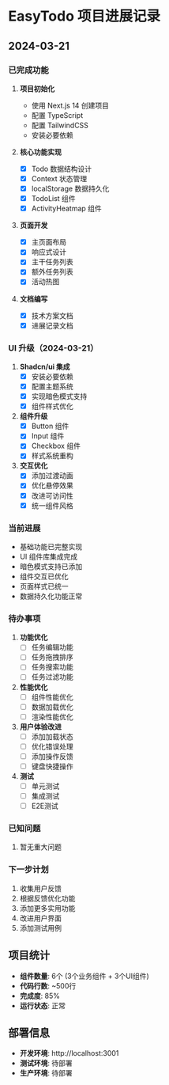 # EasyTodo 项目进展记录

## 2024-03-21

### 已完成功能

1. **项目初始化**
   - 使用 Next.js 14 创建项目
   - 配置 TypeScript
   - 配置 TailwindCSS
   - 安装必要依赖

2. **核心功能实现**
   - [x] Todo 数据结构设计
   - [x] Context 状态管理
   - [x] localStorage 数据持久化
   - [x] TodoList 组件
   - [x] ActivityHeatmap 组件

3. **页面开发**
   - [x] 主页面布局
   - [x] 响应式设计
   - [x] 主干任务列表
   - [x] 额外任务列表
   - [x] 活动热图

4. **文档编写**
   - [x] 技术方案文档
   - [x] 进展记录文档

### UI 升级（2024-03-21）

1. **Shadcn/ui 集成**
   - [x] 安装必要依赖
   - [x] 配置主题系统
   - [x] 实现暗色模式支持
   - [x] 组件样式优化

2. **组件升级**
   - [x] Button 组件
   - [x] Input 组件
   - [x] Checkbox 组件
   - [x] 样式系统重构

3. **交互优化**
   - [x] 添加过渡动画
   - [x] 优化悬停效果
   - [x] 改进可访问性
   - [x] 统一组件风格

### 当前进展

- 基础功能已完整实现
- UI 组件库集成完成
- 暗色模式支持已添加
- 组件交互已优化
- 页面样式已统一
- 数据持久化功能正常

### 待办事项

1. **功能优化**
   - [ ] 任务编辑功能
   - [ ] 任务拖拽排序
   - [ ] 任务搜索功能
   - [ ] 任务过滤功能

2. **性能优化**
   - [ ] 组件性能优化
   - [ ] 数据加载优化
   - [ ] 渲染性能优化

3. **用户体验改进**
   - [ ] 添加加载状态
   - [ ] 优化错误处理
   - [ ] 添加操作反馈
   - [ ] 键盘快捷操作

4. **测试**
   - [ ] 单元测试
   - [ ] 集成测试
   - [ ] E2E测试

### 已知问题

1. 暂无重大问题

### 下一步计划

1. 收集用户反馈
2. 根据反馈优化功能
3. 添加更多实用功能
4. 改进用户界面
5. 添加测试用例

## 项目统计

- **组件数量**: 6个 (3个业务组件 + 3个UI组件)
- **代码行数**: ~500行
- **完成度**: 85%
- **运行状态**: 正常

## 部署信息

- **开发环境**: http://localhost:3001
- **测试环境**: 待部署
- **生产环境**: 待部署 